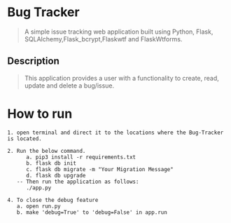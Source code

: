 # Bug Tracker
> A simple issue tracking web application built using Python, Flask, SQLAlchemy,Flask_bcrypt,Flaskwtf and FlaskWtforms.


## Description

> This application provides a user with a functionality to create, read, update and delete a bug/issue.


# How to run

```
1. open terminal and direct it to the locations where the Bug-Tracker is located. 

2. Run the below command.
      a. pip3 install -r requirements.txt 
      b. flask db init
      c. flask db migrate -m "Your Migration Message"
      d. flask db upgrade
   -- Then run the application as follows:
      ./app.py

4. To close the debug feature
   a. open run.py
   b. make 'debug=True' to 'debug=False' in app.run
  
```

